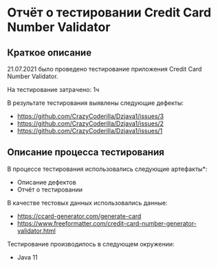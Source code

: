 # Отчёт о тестировании Credit Card Number Validator

## Краткое описание
21.07.2021 было проведено тестирование приложения Credit Card Number Validator.

На тестирование затрачено: 1ч

В результате тестирования выявлены следующие дефекты:
* https://github.com/CrazyCoderilla/Dzjava1/issues/3
* https://github.com/CrazyCoderilla/Dzjava1/issues/2
* https://github.com/CrazyCoderilla/Dzjava1/issues/1

## Описание процесса тестирования

В процессе тестирования использовались следующие артефакты*:
* Описание дефектов
* Отчёт о тестировании


В качестве тестовых данных использовались данные:
* https://ccard-generator.com/generate-card
* https://www.freeformatter.com/credit-card-number-generator-validator.html

Тестирование производилось в следующем окружении:
* Java 11

